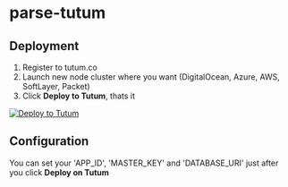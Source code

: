 # parse-tutum

## Deployment

1. Register to tutum.co
2. Launch new node cluster where you want (DigitalOcean, Azure, AWS, SoftLayer, Packet)
3. Click **Deploy to Tutum**, thats it

[![Deploy to Tutum](https://s.tutum.co/deploy-to-tutum.svg)](https://dashboard.tutum.co/stack/deploy/)


## Configuration

You can set your 'APP_ID', 'MASTER_KEY' and 'DATABASE_URI' just after you click **Deploy on Tutum**
